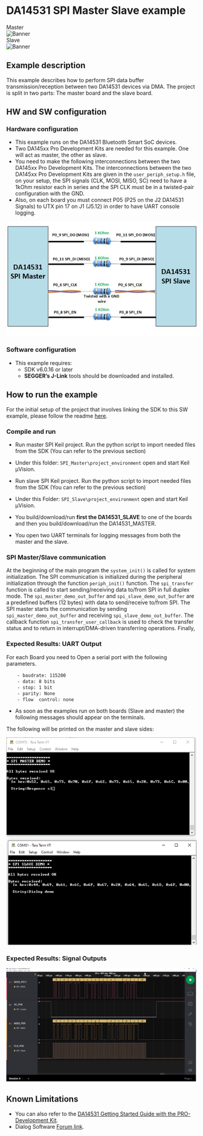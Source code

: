 
# DA14531 SPI Master Slave example

Master  
![Banner](https://s3.eu-central-1.amazonaws.com/lpccs-docs.renesas.com/metadata/BLE_SDK6_examples/interfaces/SPI-Master-Slave/SPI_Master/banner.svg?v=1)  
Slave  
![Banner](https://s3.eu-central-1.amazonaws.com/lpccs-docs.renesas.com/metadata/BLE_SDK6_examples/interfaces/SPI-Master-Slave/SPI_Slave/banner.svg?v=1)

## Example description

This example describes how to perform SPI data buffer transmission/reception between two DA14531 devices via DMA. 
The project is split in two parts: The master board and the slave board.

## HW and SW configuration


### Hardware configuration

- This example runs on the DA14531 Bluetooth Smart SoC devices.
- Two DA145xx Pro Development Kits are needed for this example. One will act as master, the other as slave.
- You need to make the following interconnections between the two DA145xx Pro Development Kits.
  The interconnections between the two DA145xx Pro Development Kits are given in the `user_periph_setup.h` file, on your setup, the SPI signals (CLK, MOSI, MISO, SC) need to have a 1kOhm resistor each in series and the SPI CLK must be in a twisted-pair configuration with the GND.
- Also, on each board you must connect P05 (P25 on the J2 DA14531 Signals) to UTX pin 17 on J1 (J5.12) in order to have UART console logging.

![SPI-Master-Slave-Connections](assets/SPI-Master-Slave-Connection.jpg)


### Software configuration

- This example requires:
    - SDK v6.0.16 or later
	- **SEGGER’s J-Link** tools should be downloaded and installed.
     
## How to run the example

For the initial setup of the project that involves linking the SDK to this SW example, please follow the readme [here](../../Readme.md).

### Compile and run

- Run master SPI Keil project. Run the python script to import needed files from the SDK (You can refer to the previous section)
- Under this folder: `SPI_Master\project_environment` open and start Keil µVision.

- Run slave SPI Keil project. Run the python script to import needed files from the SDK (You can refer to the previous section)
- Under this Folder: `SPI_Slave\project_environment` open and start Keil µVision.
- You build/download/run **first the DA14531_SLAVE** to one of the boards and then you build/download/run the DA14531_MASTER.
- You open two UART terminals for logging messages from both the master and the slave.	

### SPI Master/Slave communication

At the beginning of the main program the `system_init()` is called for system initialization. 
The SPI communication is initialized during the peripheral initialization through the function `periph_init()` function. The `spi_transfer` function 
is called to start sending/receiving data to/from SPI in full duplex mode.
The `spi_master_demo_out_buffer` and `spi_slave_demo_out_buffer` are a predefined buffers (12 bytes) with data to send/receive to/from SPI. 
The SPI master starts the communication by sending `spi_master_demo_out_buffer`  and receiving `spi_slave_demo_out_buffer`.
The callback function `spi_transfer_user_callback` is used to check the transfer status and to return in interrupt/DMA-driven transferring operations.
Finally,  

### Expected Results: UART Output

For each Board you need to Open a serial port with the following parameters.

		- baudrate: 115200
		- data: 8 bits
		- stop: 1 bit
		- parity: None
		- flow  control: none
		
 - As soon as the examples run on both boards (Slave and master) the following messages should appear on the terminals.

The following will be printed on the master and slave sides:

![SPI-SLAVE-MASTER_DA14531](assets/output_results.png)

### Expected Results: Signal Outputs

![SPI-SLAVE-MASTER_DA14531](assets/logic_trace.png)


## Known Limitations

- You can also refer to the [DA14531 Getting Started Guide with the PRO-Development Kit](http://lpccs-docs.renesas.com/UM-B-117-DA14531-Getting-Started-With-The-Pro-Development-Kit/index.html).
- Dialog Software [Forum link](https://community.renesas.com/wireles-connectivity/f/bluetooth-low-energy).
